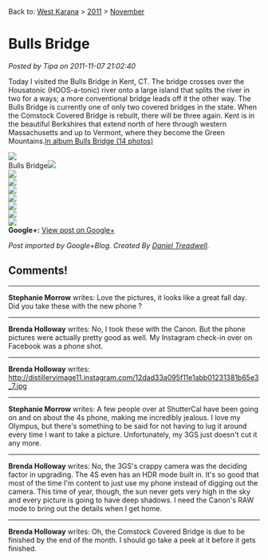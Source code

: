 Back to: [West Karana](/posts/westkarana.md) > [2011](/posts/2011/westkarana.md) > [November](./westkarana.md)
# Bulls Bridge

*Posted by Tipa on 2011-11-07 21:02:40*

Today I visited the Bulls Bridge in Kent, CT. The bridge crosses over the Housatonic (HOOS-a-tonic) river onto a large island that splits the river in two for a ways; a more conventional bridge leads off it the other way. The Bulls Bridge is currently one of only two covered bridges in the state. When the Comstock Covered Bridge is rebuilt, there will be three again. Kent is in the beautiful Berkshires that extend north of here through western Massachusetts and up to Vermont, where they become the Green Mountains.[In album Bulls Bridge (14 photos)](https://plus.google.com/photos/108460561201888322767/albums/5672357451403541649)

  
[![](https://lh3.googleusercontent.com/-hq0V2Nm1-Zc/TrhDEKzCF5I/AAAAAAAAPUc/SufQlMVpP1s/IMG_2053.JPG)](https://lh3.googleusercontent.com/-hq0V2Nm1-Zc/TrhDEKzCF5I/AAAAAAAAPUc/SufQlMVpP1s/IMG_2053.JPG)  
Bulls Bridge[![](http://images0-focus-opensocial.googleusercontent.com/gadgets/proxy?container=focus&gadget=a&resize_h=100&url=https%3A%2F%2Flh5.googleusercontent.com%2F-UNmVOKeZUvo%2FTrhDQbDbqnI%2FAAAAAAAAPUg%2FVGMbIqU25ZM%2Fs160%2FIMG_2048.JPG)](https://lh5.googleusercontent.com/-UNmVOKeZUvo/TrhDQbDbqnI/AAAAAAAAPUg/VGMbIqU25ZM/IMG_2048.JPG)  
[![](http://images0-focus-opensocial.googleusercontent.com/gadgets/proxy?container=focus&gadget=a&resize_h=100&url=https%3A%2F%2Flh3.googleusercontent.com%2F-OxyQhkkKc-E%2FTrhDRS9pY7I%2FAAAAAAAAPUk%2F1ru7xd0vcJE%2Fs154%2FIMG_2051.JPG)](https://lh3.googleusercontent.com/-OxyQhkkKc-E/TrhDRS9pY7I/AAAAAAAAPUk/1ru7xd0vcJE/IMG_2051.JPG)  
[![](http://images0-focus-opensocial.googleusercontent.com/gadgets/proxy?container=focus&gadget=a&resize_h=100&url=https%3A%2F%2Flh5.googleusercontent.com%2F-5G1_eATZ3S0%2FTrhDSZsz6WI%2FAAAAAAAAPUo%2FP32U9uHXkdA%2Fs160%2FIMG_2068.JPG)](https://lh5.googleusercontent.com/-5G1_eATZ3S0/TrhDSZsz6WI/AAAAAAAAPUo/P32U9uHXkdA/IMG_2068.JPG)  
[![](http://images0-focus-opensocial.googleusercontent.com/gadgets/proxy?container=focus&gadget=a&resize_h=100&url=https%3A%2F%2Flh3.googleusercontent.com%2F-CL2eIch-gLk%2FTrhDTQzVowI%2FAAAAAAAAPUs%2FNOwlK4Fe1jc%2Fs160%2FIMG_2070.JPG)](https://lh3.googleusercontent.com/-CL2eIch-gLk/TrhDTQzVowI/AAAAAAAAPUs/NOwlK4Fe1jc/IMG_2070.JPG)  
[![](http://images0-focus-opensocial.googleusercontent.com/gadgets/proxy?container=focus&gadget=a&resize_h=100&url=https%3A%2F%2Flh3.googleusercontent.com%2F-E5P83eudAQU%2FTrhDUy-HekI%2FAAAAAAAAPUw%2FEo1Q8c3BANk%2Fs160%2FIMG_2081.JPG)](https://lh3.googleusercontent.com/-E5P83eudAQU/TrhDUy-HekI/AAAAAAAAPUw/Eo1Q8c3BANk/IMG_2081.JPG)  
[![](http://images0-focus-opensocial.googleusercontent.com/gadgets/proxy?container=focus&gadget=a&resize_h=100&url=https%3A%2F%2Flh4.googleusercontent.com%2F-el1YT7_b4gE%2FTrhDWGUrZAI%2FAAAAAAAAPU0%2F2kLex65uFTI%2Fs160%2FIMG_2088.JPG)](https://lh4.googleusercontent.com/-el1YT7_b4gE/TrhDWGUrZAI/AAAAAAAAPU0/2kLex65uFTI/IMG_2088.JPG)  
[![](http://images0-focus-opensocial.googleusercontent.com/gadgets/proxy?container=focus&gadget=a&resize_h=100&url=https%3A%2F%2Flh4.googleusercontent.com%2F-DJtEYdjl2V0%2FTrhDXb-uFcI%2FAAAAAAAAPU4%2F9psAiYqsMlg%2Fs149%2FIMG_2092.JPG)](https://lh4.googleusercontent.com/-DJtEYdjl2V0/TrhDXb-uFcI/AAAAAAAAPU4/9psAiYqsMlg/IMG_2092.JPG)  
[![](http://images0-focus-opensocial.googleusercontent.com/gadgets/proxy?container=focus&gadget=a&resize_h=100&url=https%3A%2F%2Flh3.googleusercontent.com%2F-gRYpIKOkX88%2FTrhDYvpcn9I%2FAAAAAAAAPU8%2Fl2oSeSYuWMM%2Fs160%2FIMG_2093.JPG)](https://lh3.googleusercontent.com/-gRYpIKOkX88/TrhDYvpcn9I/AAAAAAAAPU8/l2oSeSYuWMM/IMG_2093.JPG)  
**Google+:** [View post on Google+](https://plus.google.com/108460561201888322767/posts/abZqZPikg5c)

  
  
*Post imported by Google+Blog. Created By [Daniel Treadwell](http://minimali.se/).*
## Comments!

---

**Stephanie Morrow** writes: Love the pictures, it looks like a great fall day. Did you take these with the new phone ?

---

**Brenda Holloway** writes: No, I took these with the Canon. But the phone pictures were actually pretty good as well. My Instagram check-in over on Facebook was a phone shot.

---

**Brenda Holloway** writes: <http://distilleryimage11.instagram.com/12dad33a095f11e1abb01231381b65e3_7.jpg>

---

**Stephanie Morrow** writes: A few people over at ShutterCal have been going on and on about the 4s phone, making me incredibly jealous. I love my Olympus, but there's something to be said for not having to lug it around every time I want to take a picture. Unfortunately, my 3GS just doesn't cut it any more.

---

**Brenda Holloway** writes: No, the 3GS's crappy camera was the deciding factor in upgrading. The 4S even has an HDR mode built in. It's so good that most of the time I'm content to just use my phone instead of digging out the camera. This time of year, though, the sun never gets very high in the sky and every picture is going to have deep shadows. I need the Canon's RAW mode to bring out the details when I get home.

---

**Brenda Holloway** writes: Oh, the Comstock Covered Bridge is due to be finished by the end of the month. I should go take a peek at it before it gets finished.

